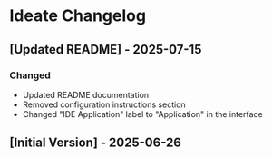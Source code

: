 # Ideate Changelog

## [Updated README] - 2025-07-15

### Changed
- Updated README documentation
- Removed configuration instructions section
- Changed "IDE Application" label to "Application" in the interface

## [Initial Version] - 2025-06-26

